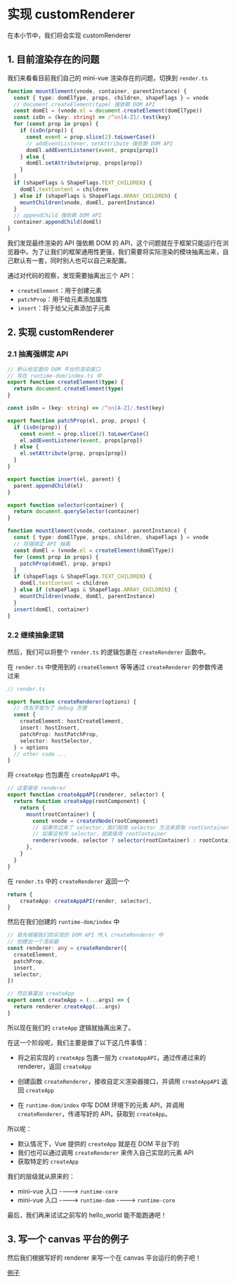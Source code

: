 # 实现 customRenderer

在本小节中，我们将会实现 customRenderer

## 1. 目前渲染存在的问题

我们来看看目前我们自己的 mini-vue 渲染存在的问题，切换到 `render.ts`

```ts
function mountElement(vnode, container, parentInstance) {
  const { type: domElType, props, children, shapeFlags } = vnode
  // document.createElement(type) 强依赖 DOM API
  const domEl = (vnode.el = document.createElement(domElType))
  const isOn = (key: string) => /^on[A-Z]/.test(key)
  for (const prop in props) {
    if (isOn(prop)) {
      const event = prop.slice(2).toLowerCase()
      // addEventListener，setAttribute 强依赖 DOM API
      domEl.addEventListener(event, props[prop])
    } else {
      domEl.setAttribute(prop, props[prop])
    }
  }
  if (shapeFlags & ShapeFlags.TEXT_CHILDREN) {
    domEl.textContent = children
  } else if (shapeFlags & ShapeFlags.ARRAY_CHILDREN) {
    mountChildren(vnode, domEl, parentInstance)
  }
  // appendChild 强依赖 DOM API
  container.appendChild(domEl)
}
```

我们发现最终渲染的 API 强依赖 DOM 的 API，这个问题就在于框架只能运行在浏览器中。为了让我们的框架通用性更强，我们需要将实际渲染的模块抽离出来，自己默认有一套，同时别人也可以自己来配置。

通过对代码的观察，发现需要抽离出三个 API：

- `createElement`：用于创建元素
- `patchProp`：用于给元素添加属性
- `insert`：将于给父元素添加子元素

## 2. 实现 customRenderer

### 2.1 抽离强绑定 API

```ts
// 默认给定面向 DOM 平台的渲染接口
// 写在 runtime-dom/index.ts 中
export function createElement(type) {
  return document.createElement(type)
}

const isOn = (key: string) => /^on[A-Z]/.test(key)

export function patchProp(el, prop, props) {
  if (isOn(prop)) {
    const event = prop.slice(2).toLowerCase()
    el.addEventListener(event, props[prop])
  } else {
    el.setAttribute(prop, props[prop])
  }
}

export function insert(el, parent) {
  parent.appendChild(el)
}

export function selector(container) {
  return document.querySelector(container)
}
```

```ts
function mountElement(vnode, container, parentInstance) {
  const { type: domElType, props, children, shapeFlags } = vnode
  // 将强绑定 API 抽离
  const domEl = (vnode.el = createElement(domElType))
  for (const prop in props) {
    patchProp(domEl, prop, props)
  }
  if (shapeFlags & ShapeFlags.TEXT_CHILDREN) {
    domEl.textContent = children
  } else if (shapeFlags & ShapeFlags.ARRAY_CHILDREN) {
    mountChildren(vnode, domEl, parentInstance)
  }
  insert(domEl, container)
}
```

### 2.2 继续抽象逻辑

然后，我们可以将整个 `render.ts` 的逻辑包裹在 `createRenderer` 函数中。

在 `render.ts` 中使用到的 `createElement` 等等通过 `createRenderer` 的参数传递过来

```ts
// render.ts

export function createRenderer(options) {
  // 改名字是为了 debug 方便
  const {
    createElement: hostCreateElement,
    insert: hostInsert,
    patchProp: hostPatchProp,
    selector: hostSelector,
  } = options
  // other code ...
}
```

将 `createApp` 也包裹在 `createAppAPI` 中。

```ts
// 这里接收 renderer
export function createAppAPI(renderer, selector) {
  return function createApp(rootComponent) {
    return {
      mount(rootContainer) {
        const vnode = createVNode(rootComponent)
        // 如果传过来了 selector，我们就用 selector 方法来获取 rootContainer
        // 如果没有传 selector，就直接用 rootContainer
        renderer(vnode, selector ? selector(rootContainer) : rootContainer)
      },
    }
  }
}
```

在 `render.ts` 中的 `createRenderer` 返回一个

```ts
return {
    createApp: createAppAPI(render, selector),
}
```

然后在我们创建的 `runtime-dom/index` 中

```ts
// 首先根据我们的实现的 DOM API 传入 createRenderer 中
// 创建出一个渲染器
const renderer: any = createRenderer({
  createElement,
  patchProp,
  insert,
  selector,
})

// 然后暴露出 createApp
export const createApp = (...args) => {
  return renderer.createApp(...args)
}
```

所以现在我们的 `crateApp` 逻辑就抽离出来了。

在这一个阶段呢，我们主要是做了以下这几件事情：

- 将之前实现的 `createApp` 包裹一层为 `createAppAPI`，通过传递过来的 renderer，返回 `createApp`

- 创建函数 `createRenderer`，接收自定义渲染器接口，并调用 `createAppAPI` 返回 `createApp`
- 在 `runtime-dom/index` 中写 DOM 环境下的元素 API，并调用 `createRenderer`，传递写好的 API，获取到 `createApp`。

所以呢：

- 默认情况下，Vue 提供的 `createApp` 就是在 DOM 平台下的
- 我们也可以通过调用 `createRenderer` 来传入自己实现的元素 API
- 获取特定的 `createApp`

我们的层级就从原来的：

- mini-vue 入口  ---->  `runtime-core`
- mini-vue 入口  ---->  `runtime-dom`  ---->  `runtime-core`

最后，我们再来试试之前写的 hello_world 能不能跑通吧！

## 3. 写一个 canvas 平台的例子

然后我们根据写好的 renderer 来写一个在 canvas 平台运行的例子吧！

[例子](https://github.com/zx-projects/mini-vue/tree/main/example/customRenderer)

